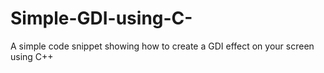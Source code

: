 # Simple-GDI-using-C-
A simple code snippet showing how to create a GDI effect on your screen using C++

